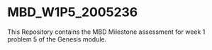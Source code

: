 # MBD_W1P5_2005236
This Repository contains the MBD Milestone assessment for week 1 problem 5 of the Genesis module.
